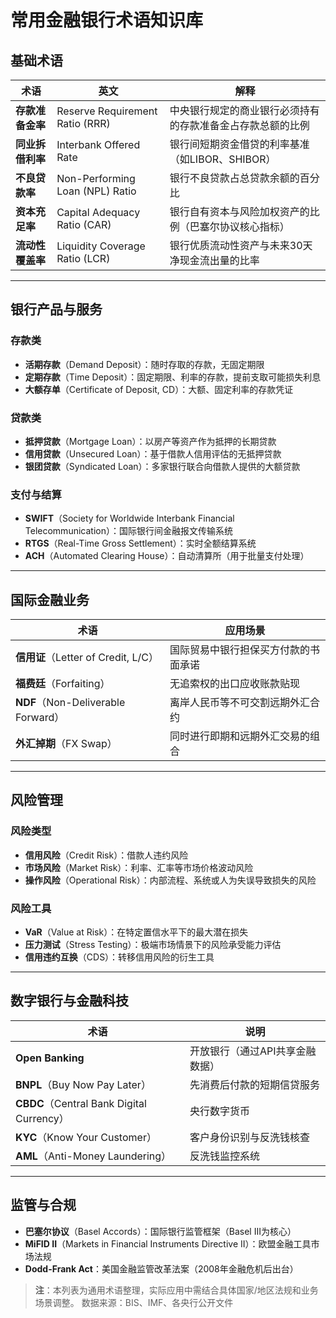 # 常用金融银行术语知识库

## 基础术语
| 术语 | 英文 | 解释 |
|------|------|------|
| **存款准备金率** | Reserve Requirement Ratio (RRR) | 中央银行规定的商业银行必须持有的存款准备金占存款总额的比例 |
| **同业拆借利率** | Interbank Offered Rate | 银行间短期资金借贷的利率基准（如LIBOR、SHIBOR） |
| **不良贷款率** | Non-Performing Loan (NPL) Ratio | 银行不良贷款占总贷款余额的百分比 |
| **资本充足率** | Capital Adequacy Ratio (CAR) | 银行自有资本与风险加权资产的比例（巴塞尔协议核心指标） |
| **流动性覆盖率** | Liquidity Coverage Ratio (LCR) | 银行优质流动性资产与未来30天净现金流出量的比率 |

---

## 银行产品与服务
### 存款类
- **活期存款**（Demand Deposit）：随时存取的存款，无固定期限
- **定期存款**（Time Deposit）：固定期限、利率的存款，提前支取可能损失利息
- **大额存单**（Certificate of Deposit, CD）：大额、固定利率的存款凭证

### 贷款类
- **抵押贷款**（Mortgage Loan）：以房产等资产作为抵押的长期贷款
- **信用贷款**（Unsecured Loan）：基于借款人信用评估的无抵押贷款
- **银团贷款**（Syndicated Loan）：多家银行联合向借款人提供的大额贷款

### 支付与结算
- **SWIFT**（Society for Worldwide Interbank Financial Telecommunication）：国际银行间金融报文传输系统
- **RTGS**（Real-Time Gross Settlement）：实时全额结算系统
- **ACH**（Automated Clearing House）：自动清算所（用于批量支付处理）

---

## 国际金融业务
| 术语 | 应用场景 |
|------|----------|
| **信用证**（Letter of Credit, L/C） | 国际贸易中银行担保买方付款的书面承诺 |
| **福费廷**（Forfaiting） | 无追索权的出口应收账款贴现 |
| **NDF**（Non-Deliverable Forward） | 离岸人民币等不可交割远期外汇合约 |
| **外汇掉期**（FX Swap） | 同时进行即期和远期外汇交易的组合 |

---

## 风险管理
### 风险类型
- **信用风险**（Credit Risk）：借款人违约风险
- **市场风险**（Market Risk）：利率、汇率等市场价格波动风险
- **操作风险**（Operational Risk）：内部流程、系统或人为失误导致损失的风险

### 风险工具
- **VaR**（Value at Risk）：在特定置信水平下的最大潜在损失
- **压力测试**（Stress Testing）：极端市场情景下的风险承受能力评估
- **信用违约互换**（CDS）：转移信用风险的衍生工具

---

## 数字银行与金融科技
| 术语 | 说明 |
|------|------|
| **Open Banking** | 开放银行（通过API共享金融数据） |
| **BNPL**（Buy Now Pay Later） | 先消费后付款的短期信贷服务 |
| **CBDC**（Central Bank Digital Currency） | 央行数字货币 |
| **KYC**（Know Your Customer） | 客户身份识别与反洗钱核查 |
| **AML**（Anti-Money Laundering） | 反洗钱监控系统 |

---

## 监管与合规
- **巴塞尔协议**（Basel Accords）：国际银行监管框架（Basel III为核心）
- **MiFID II**（Markets in Financial Instruments Directive II）：欧盟金融工具市场法规
- **Dodd-Frank Act**：美国金融监管改革法案（2008年金融危机后出台）

> **注**：本列表为通用术语整理，实际应用中需结合具体国家/地区法规和业务场景调整。
> 数据来源：BIS、IMF、各央行公开文件